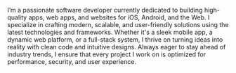 I’m a passionate software developer currently dedicated to building high-quality apps, web apps, and websites for iOS, Android, and the Web. I specialize in crafting modern, scalable, and user-friendly solutions using the latest technologies and frameworks. Whether it's a sleek mobile app, a dynamic web platform, or a full-stack system, I thrive on turning ideas into reality with clean code and intuitive designs. Always eager to stay ahead of industry trends, I ensure that every project I work on is optimized for performance, security, and user experience.

